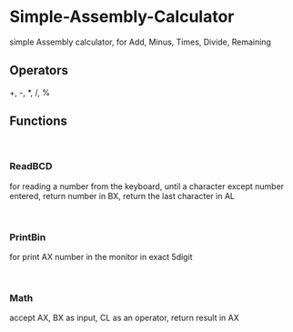 # Simple-Assembly-Calculator
simple Assembly calculator, for Add, Minus, Times, Divide, Remaining

<h2>Operators</h2>
  +, -, *, /, %
  
<h2>Functions</h2>
&nbsp; <h3>ReadBCD</h3>
for reading a number from the keyboard, until a character except number entered,
return number in BX, return the last character in AL

&nbsp; <h3>PrintBin</h3>
for print AX number in the monitor in exact 5digit

&nbsp; <h3>Math</h3>
accept AX, BX as input, CL as an operator,
return result in AX
